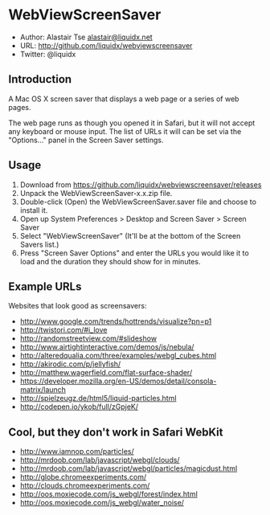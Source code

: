 WebViewScreenSaver
==================

 - Author: Alastair Tse <alastair@liquidx.net>
 - URL: http://github.com/liquidx/webviewscreensaver
 - Twitter: @liquidx

Introduction
------------
A Mac OS X screen saver that displays a web page or a series of web pages.

The web page runs as though you opened it in Safari, but it will not accept
any keyboard or mouse input. The list of URLs it will can be set via
the "Options..." panel in the Screen Saver settings.

Usage
-----

1. Download from https://github.com/liquidx/webviewscreensaver/releases
2. Unpack the WebViewScreenSaver-x.x.zip file.
3. Double-click (Open) the WebViewScreenSaver.saver file and choose to install
   it.
4. Open up System Preferences > Desktop and Screen Saver > Screen Saver
5. Select "WebViewScreenSaver" (It'll be at the bottom of the Screen Savers list.)
6. Press "Screen Saver Options" and enter the URLs you would like it to load and the
   duration they should show for in minutes.

Example URLs
------------

Websites that look good as screensavers:

 - http://www.google.com/trends/hottrends/visualize?pn=p1
 - http://twistori.com/#i_love
 - http://randomstreetview.com/#slideshow
 - http://www.airtightinteractive.com/demos/js/nebula/
 - http://alteredqualia.com/three/examples/webgl_cubes.html
 - http://akirodic.com/p/jellyfish/
 - http://matthew.wagerfield.com/flat-surface-shader/
 - https://developer.mozilla.org/en-US/demos/detail/consola-matrix/launch
 - http://spielzeugz.de/html5/liquid-particles.html
 - http://codepen.io/ykob/full/zGpjeK/

Cool, but they don't work in Safari WebKit
------------------------------------------
 - http://www.iamnop.com/particles/
 - http://mrdoob.com/lab/javascript/webgl/clouds/
 - http://mrdoob.com/lab/javascript/webgl/particles/magicdust.html
 - http://globe.chromeexperiments.com/
 - http://clouds.chromeexperiments.com/
 - http://oos.moxiecode.com/js_webgl/forest/index.html
 - http://oos.moxiecode.com/js_webgl/water_noise/
